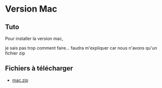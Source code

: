 # Version Mac

## Tuto

Pour installer la version mac, 

je sais pas trop comment faire...
faudra m'expliquer car nous n'avons qu'un fichier zip

## Fichiers à télécharger

* [mac.zip](./mac.zip)